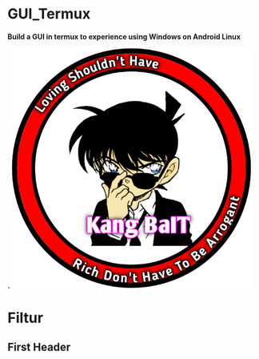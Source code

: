 # GUI_Termux
<h4>Build a GUI in termux to experience using Windows on Android Linux





.
![GitHub Logo](/docs/20210322_094134.png)




# Filtur

First Header
----------------





